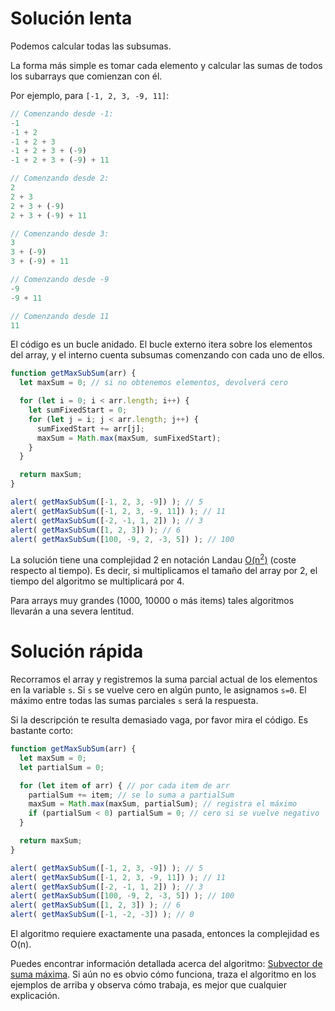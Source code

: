 # Solución lenta

Podemos calcular todas las subsumas.

La forma más simple es tomar cada elemento y calcular las sumas de todos los subarrays que comienzan con él.

Por ejemplo, para `[-1, 2, 3, -9, 11]`:

```js no-beautify
// Comenzando desde -1:
-1
-1 + 2
-1 + 2 + 3
-1 + 2 + 3 + (-9)
-1 + 2 + 3 + (-9) + 11

// Comenzando desde 2:
2
2 + 3
2 + 3 + (-9)
2 + 3 + (-9) + 11

// Comenzando desde 3:
3
3 + (-9)
3 + (-9) + 11

// Comenzando desde -9
-9
-9 + 11

// Comenzando desde 11
11
```

El código es un bucle anidado. El bucle externo itera sobre los elementos del array, y el interno cuenta subsumas comenzando con cada uno de ellos.

```js run
function getMaxSubSum(arr) {
  let maxSum = 0; // si no obtenemos elementos, devolverá cero

  for (let i = 0; i < arr.length; i++) {
    let sumFixedStart = 0;
    for (let j = i; j < arr.length; j++) {
      sumFixedStart += arr[j];
      maxSum = Math.max(maxSum, sumFixedStart);
    }
  }

  return maxSum;
}

alert( getMaxSubSum([-1, 2, 3, -9]) ); // 5
alert( getMaxSubSum([-1, 2, 3, -9, 11]) ); // 11
alert( getMaxSubSum([-2, -1, 1, 2]) ); // 3
alert( getMaxSubSum([1, 2, 3]) ); // 6
alert( getMaxSubSum([100, -9, 2, -3, 5]) ); // 100
```

La solución tiene una complejidad 2 en notación Landau [O(n<sup>2</sup>)](https://es.wikipedia.org/wiki/Notaci%C3%B3n_de_Landau) (coste respecto al tiempo). Es decir, si multiplicamos el tamaño del array por 2, el tiempo del algoritmo se multiplicará por 4.

Para arrays muy grandes (1000, 10000 o más items) tales algoritmos llevarán a una severa lentitud.

# Solución rápida

Recorramos el array y registremos la suma parcial actual de los elementos en la variable `s`. Si `s` se vuelve cero en algún punto, le asignamos `s=0`. El máximo entre todas las sumas parciales `s` será la respuesta.

Si la descripción te resulta demasiado vaga, por favor mira el código. Es bastante corto:

```js run demo
function getMaxSubSum(arr) {
  let maxSum = 0;
  let partialSum = 0;

  for (let item of arr) { // por cada item de arr
    partialSum += item; // se lo suma a partialSum
    maxSum = Math.max(maxSum, partialSum); // registra el máximo
    if (partialSum < 0) partialSum = 0; // cero si se vuelve negativo
  }

  return maxSum;
}

alert( getMaxSubSum([-1, 2, 3, -9]) ); // 5
alert( getMaxSubSum([-1, 2, 3, -9, 11]) ); // 11
alert( getMaxSubSum([-2, -1, 1, 2]) ); // 3
alert( getMaxSubSum([100, -9, 2, -3, 5]) ); // 100
alert( getMaxSubSum([1, 2, 3]) ); // 6
alert( getMaxSubSum([-1, -2, -3]) ); // 0
```

El algoritmo requiere exactamente una pasada, entonces la complejidad es O(n).

Puedes encontrar información detallada acerca del algoritmo: [Subvector de suma máxima](https://es.wikibooks.org/wiki/Algoritmia/Divide_y_vencer%C3%A1s#Subvector_de_suma_m%C3%A1xima). Si aún no es obvio cómo funciona, traza el algoritmo en los ejemplos de arriba y observa cómo trabaja, es mejor que cualquier explicación.
